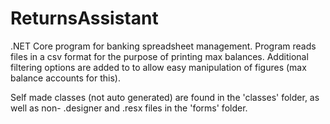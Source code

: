 # ReturnsAssistant
.NET Core program for banking spreadsheet management. Program reads files in a csv format for the purpose of printing max balances.
Additional filtering options are added to to allow easy manipulation of figures (max balance accounts for this). 

Self made classes (not auto generated) are found in the 'classes' folder, as well as non- .designer and .resx files in the 'forms' folder.
